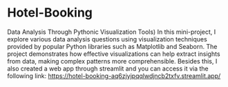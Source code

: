 # Hotel-Booking
Data Analysis Through Pythonic Visualization Tools)
In this mini-project, I explore various data analysis questions using visualization techniques provided by popular Python libraries such as Matplotlib and Seaborn. The project 
demonstrates how effective visualizations can help extract insights from data, making complex patterns more comprehensible.
Besides this, I also created a web app through streamlit and you can access it via the following link: https://hotel-booking-aq6zjyjpqqlwdjncb2txfv.streamlit.app/
